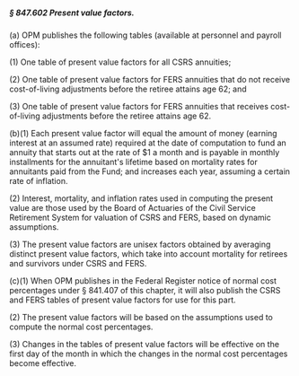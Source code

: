 ##### § 847.602 Present value factors. #####

(a) OPM publishes the following tables (available at personnel and payroll offices):

(1) One table of present value factors for all CSRS annuities;

(2) One table of present value factors for FERS annuities that do not receive cost-of-living adjustments before the retiree attains age 62; and

(3) One table of present value factors for FERS annuities that receives cost-of-living adjustments before the retiree attains age 62.

(b)(1) Each present value factor will equal the amount of money (earning interest at an assumed rate) required at the date of computation to fund an annuity that starts out at the rate of $1 a month and is payable in monthly installments for the annuitant's lifetime based on mortality rates for annuitants paid from the Fund; and increases each year, assuming a certain rate of inflation.

(2) Interest, mortality, and inflation rates used in computing the present value are those used by the Board of Actuaries of the Civil Service Retirement System for valuation of CSRS and FERS, based on dynamic assumptions.

(3) The present value factors are unisex factors obtained by averaging distinct present value factors, which take into account mortality for retirees and survivors under CSRS and FERS.

(c)(1) When OPM publishes in the Federal Register notice of normal cost percentages under § 841.407 of this chapter, it will also publish the CSRS and FERS tables of present value factors for use for this part.

(2) The present value factors will be based on the assumptions used to compute the normal cost percentages.

(3) Changes in the tables of present value factors will be effective on the first day of the month in which the changes in the normal cost percentages become effective.